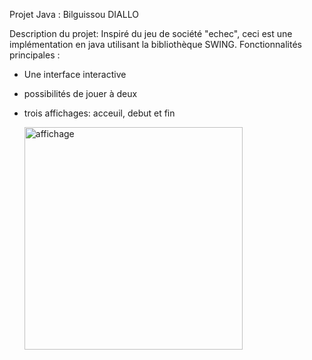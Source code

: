 Projet Java : Bilguissou DIALLO

Description du projet:
Inspiré du jeu de société "echec", ceci est une implémentation en java utilisant la bibliothèque SWING.
Fonctionnalités principales :
- Une interface interactive
- possibilités de jouer à deux
- trois affichages: acceuil, debut et fin

  
  <img width="349" height="356" alt="affichage" src="https://github.com/user-attachments/assets/d9f6a947-a9cf-4ddf-a272-9384b804cd75" />


